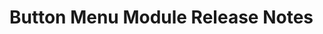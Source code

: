 <!-- Release notes authoring guidelines: http://keepachangelog.com/ -->

# Button Menu Module Release Notes

<!-- ## [Unreleased] -->
